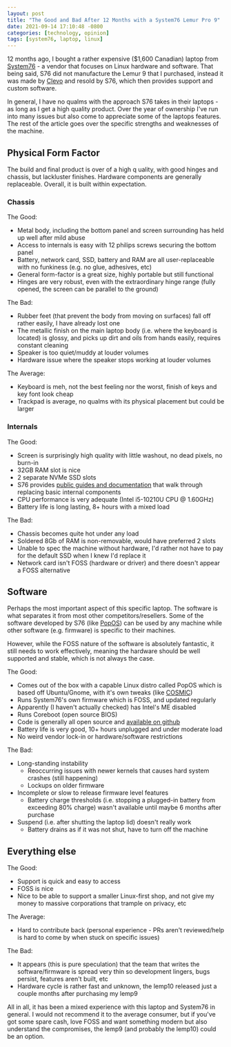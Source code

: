 ```yaml
---
layout: post
title: "The Good and Bad After 12 Months with a System76 Lemur Pro 9"
date: 2021-09-14 17:10:48 -0800
categories: [technology, opinion]
tags: [system76, laptop, linux]
---
```


12 months ago, I bought a rather expensive ($1,600 Canadian) laptop from [System76](https://system76.com/) - a vendor that focuses on Linux hardware and software. That being said, S76 did not manufacture the Lemur 9 that I purchased, instead it was made by [Clevo](https://clevo-computer.com/) and resold by S76, which then provides support and custom software.

In general, I have no qualms with the approach S76 takes in their laptops - as long as I get a high quality product. Over the year of ownership I've run into many issues but also come to appreciate some of the laptops features. The rest of the article goes over the specific strengths and weaknesses of the machine.

## Physical Form Factor

The build and final product is over of a high q uality, with good hinges and chassis, but lackluster finishes. Hardware components are generally replaceable. Overall, it is built within expectation.

### Chassis

The Good:

- Metal body, including the bottom panel and screen surrounding has held up well after mild abuse
- Access to internals is easy with 12 philips screws securing the bottom panel
- Battery, network card, SSD, battery and RAM are all user-replaceable with no funkiness (e.g. no glue, adhesives, etc)
- General form-factor is a great size, highly portable but still functional
- Hinges are very robust, even with the extraordinary hinge range (fully opened, the screen can be parallel to the ground)

The Bad:

- Rubber feet (that prevent the body from moving on surfaces) fall off rather easily, I have already lost one
- The metallic finish on the main laptop body (i.e. where the keyboard is located) is glossy, and picks up dirt and oils from hands easily, requires constant cleaning
- Speaker is too quiet/muddy at louder volumes
- Hardware issue where the speaker stops working at louder volumes

The Average:

- Keyboard is meh, not the best feeling nor the worst, finish of keys and key font look cheap
- Trackpad is average, no qualms with its physical placement but could be larger

### Internals

The Good:

- Screen is surprisingly high quality with little washout, no dead pixels, no burn-in
- 32GB RAM slot is nice
- 2 separate NVMe SSD slots
- S76 provides [public guides and documentation](https://tech-docs.system76.com/models/lemp9/README.html) that walk through replacing basic internal components
- CPU performance is very adequate (Intel i5-10210U CPU @ 1.60GHz)
- Battery life is long lasting, 8+ hours with a mixed load

The Bad:

- Chassis becomes quite hot under any load
- Soldered 8Gb of RAM is non-removable, would have preferred 2 slots
- Unable to spec the machine without hardware, I'd rather not have to pay for the default SSD when I knew I'd replace it
- Network card isn't FOSS (hardware or driver) and there doesn't appear a FOSS alternative

## Software

Perhaps the most important aspect of this specific laptop. The software is what separates it from most other competitors/resellers. Some of the software developed by S76 (like [PopOS](https://pop.system76.com/)) can be used by any machine while other software (e.g. firmware) is specific to their machines.

However, while the FOSS nature of the software is absolutely fantastic, it still needs to work effectively, meaning the hardware should be well supported and stable, which is not always the case.

The Good:

- Comes out of the box with a capable Linux distro called PopOS which is based off Ubuntu/Gnome, with it's own tweaks (like [COSMIC](https://github.com/pop-os/cosmic))
- Runs System76's own firmware which is FOSS, and updated regularly
- Apparently (I haven't actually checked) has Intel's ME disabled
- Runs Coreboot (open source BIOS)
- Code is generally all open source and [available on github](https://github.com/system76)
- Battery life is very good, 10+ hours unplugged and under moderate load
- No weird vendor lock-in or hardware/software restrictions

The Bad:

- Long-standing instability
  - Reoccurring issues with newer kernels that causes hard system crashes (still happening)
  - Lockups on older firmware
- Incomplete or slow to release firmware level features
  - Battery charge thresholds (i.e. stopping a plugged-in battery from exceeding 80% charge) wasn't available until maybe 6 months after purchase
- Suspend (i.e. after shutting the laptop lid) doesn't really work
  - Battery drains as if it was not shut, have to turn off the machine

## Everything else

The Good:

- Support is quick and easy to access
- FOSS is nice
- Nice to be able to support a smaller Linux-first shop, and not give my money to massive corporations that trample on privacy, etc

The Average:

- Hard to contribute back (personal experience - PRs aren't reviewed/help is hard to come by when stuck on specific issues)

The Bad:

- It appears (this is pure speculation) that the team that writes the software/firmware is spread very thin so development lingers, bugs persist, features aren't built, etc
- Hardware cycle is rather fast and unknown, the lemp10 released just a couple months after purchasing my lemp9

All in all, it has been a mixed experience with this laptop and System76 in general. I would not recommend it to the average consumer, but if you've got some spare cash, love FOSS and want something modern but also understand the compromises, the lemp9 (and probably the lemp10) could be an option.

